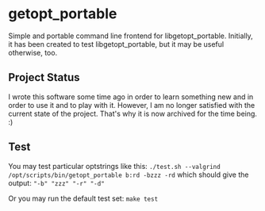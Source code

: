 getopt_portable
===============

Simple and portable command line frontend for libgetopt_portable.
Initially, it has been created to test libgetopt_portable, but it may be
useful otherwise, too.

Project Status
--------------
I wrote this software some time ago in order to learn something new and
in order to use it and to play with it. However, I am no longer satisfied
with the current state of the project. That's why it is now archived for the
time being. :)

Test
----
You may test particular optstrings like this:
`./test.sh --valgrind /opt/scripts/bin/getopt_portable b:rd -bzzz -rd`
which should give the output:
`"-b" "zzz" "-r" "-d"`

Or you may run the default test set:
`make test`
